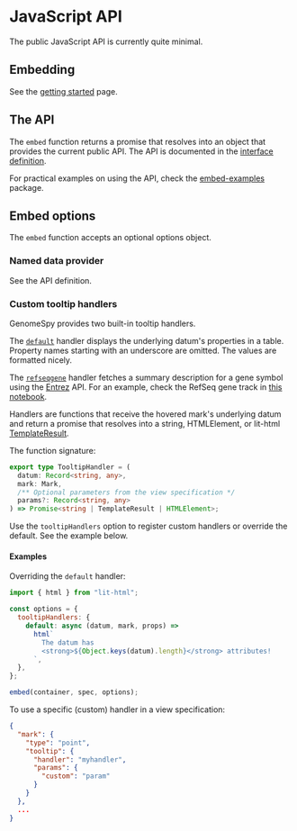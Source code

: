 # JavaScript API

The public JavaScript API is currently quite minimal.

## Embedding

See the [getting started](./getting-started.md) page.

## The API

The `embed` function returns a promise that resolves into an object that
provides the current public API. The API is documented in the [interface
definition](https://github.com/genome-spy/genome-spy/blob/master/packages/core/src/embedApi.d.ts).

For practical examples on using the API, check the
[embed-examples](https://github.com/genome-spy/genome-spy/tree/master/packages/embed-examples)
package.

## Embed options

The `embed` function accepts an optional options object.

### Named data provider

See the API definition.

### Custom tooltip handlers

GenomeSpy provides two built-in tooltip handlers.

The
[`default`](https://github.com/genome-spy/genome-spy/blob/master/packages/core/src/tooltip/dataTooltipHandler.js)
handler displays the underlying datum's properties in a table. Property names
starting with an underscore are omitted. The values are formatted nicely.

The
[`refseqgene`](https://github.com/genome-spy/genome-spy/blob/master/packages/core/src/tooltip/refseqGeneTooltipHandler.js)
handler fetches a summary description for a gene symbol using the
[Entrez](https://www.ncbi.nlm.nih.gov/home/develop/api/) API. For an example,
check the RefSeq gene track in
[this notebook](https://observablehq.com/@tuner/annotation-tracks).

Handlers are functions that receive the hovered mark's underlying datum and
return a promise that resolves into a string, HTMLElement, or lit-html
[TemplateResult](https://lit.dev/docs/libraries/standalone-templates/).

The function signature:

```ts
export type TooltipHandler = (
  datum: Record<string, any>,
  mark: Mark,
  /** Optional parameters from the view specification */
  params?: Record<string, any>
) => Promise<string | TemplateResult | HTMLElement>;
```

Use the `tooltipHandlers` option to register custom handlers or override the
default. See the example below.

#### Examples

Overriding the `default` handler:

```js
import { html } from "lit-html";

const options = {
  tooltipHandlers: {
    default: async (datum, mark, props) =>
      html`
        The datum has
        <strong>${Object.keys(datum).length}</strong> attributes!
      `,
  },
};

embed(container, spec, options);
```

To use a specific (custom) handler in a view specification:

```json
{
  "mark": {
    "type": "point",
    "tooltip": {
      "handler": "myhandler",
      "params": {
        "custom": "param"
      }
    }
  },
  ...
}
```
